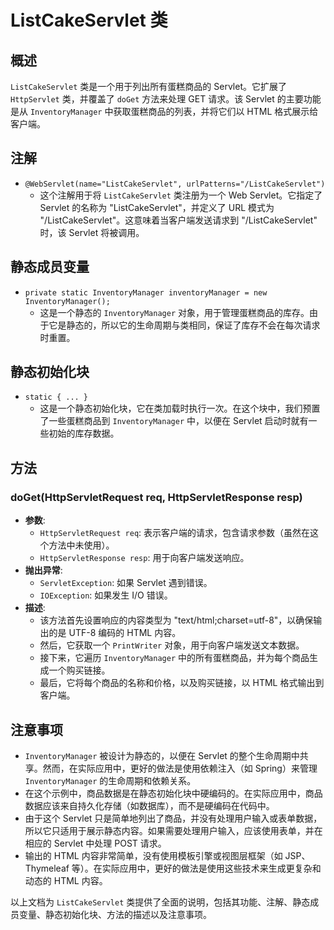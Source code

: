 # ListCakeServlet 类

## 概述
`ListCakeServlet` 类是一个用于列出所有蛋糕商品的 Servlet。它扩展了 `HttpServlet` 类，并覆盖了 `doGet` 方法来处理 GET 请求。该 Servlet 的主要功能是从 `InventoryManager` 中获取蛋糕商品的列表，并将它们以 HTML 格式展示给客户端。

## 注解

- `@WebServlet(name="ListCakeServlet", urlPatterns="/ListCakeServlet")`
    - 这个注解用于将 `ListCakeServlet` 类注册为一个 Web Servlet。它指定了 Servlet 的名称为 "ListCakeServlet"，并定义了 URL 模式为 "/ListCakeServlet"。这意味着当客户端发送请求到 "/ListCakeServlet" 时，该 Servlet 将被调用。

## 静态成员变量

- `private static InventoryManager inventoryManager = new InventoryManager();`
    - 这是一个静态的 `InventoryManager` 对象，用于管理蛋糕商品的库存。由于它是静态的，所以它的生命周期与类相同，保证了库存不会在每次请求时重置。

## 静态初始化块

- `static { ... }`
    - 这是一个静态初始化块，它在类加载时执行一次。在这个块中，我们预置了一些蛋糕商品到 `InventoryManager` 中，以便在 Servlet 启动时就有一些初始的库存数据。

## 方法

### doGet(HttpServletRequest req, HttpServletResponse resp)
- **参数**:
    - `HttpServletRequest req`: 表示客户端的请求，包含请求参数（虽然在这个方法中未使用）。
    - `HttpServletResponse resp`: 用于向客户端发送响应。
- **抛出异常**:
    - `ServletException`: 如果 Servlet 遇到错误。
    - `IOException`: 如果发生 I/O 错误。
- **描述**:
    - 该方法首先设置响应的内容类型为 "text/html;charset=utf-8"，以确保输出的是 UTF-8 编码的 HTML 内容。
    - 然后，它获取一个 `PrintWriter` 对象，用于向客户端发送文本数据。
    - 接下来，它遍历 `InventoryManager` 中的所有蛋糕商品，并为每个商品生成一个购买链接。
    - 最后，它将每个商品的名称和价格，以及购买链接，以 HTML 格式输出到客户端。

## 注意事项

- `InventoryManager` 被设计为静态的，以便在 Servlet 的整个生命周期中共享。然而，在实际应用中，更好的做法是使用依赖注入（如 Spring）来管理 `InventoryManager` 的生命周期和依赖关系。
- 在这个示例中，商品数据是在静态初始化块中硬编码的。在实际应用中，商品数据应该来自持久化存储（如数据库），而不是硬编码在代码中。
- 由于这个 Servlet 只是简单地列出了商品，并没有处理用户输入或表单数据，所以它只适用于展示静态内容。如果需要处理用户输入，应该使用表单，并在相应的 Servlet 中处理 POST 请求。
- 输出的 HTML 内容非常简单，没有使用模板引擎或视图层框架（如 JSP、Thymeleaf 等）。在实际应用中，更好的做法是使用这些技术来生成更复杂和动态的 HTML 内容。

以上文档为 `ListCakeServlet` 类提供了全面的说明，包括其功能、注解、静态成员变量、静态初始化块、方法的描述以及注意事项。
